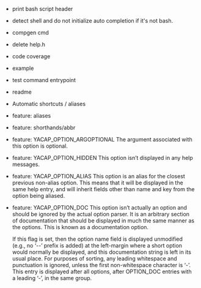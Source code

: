 - print bash script header
- detect shell and do not initialize auto completion if it's not bash.
- compgen cmd
- delete help.h
- code coverage
- example
- test command entrypoint
- readme
- Automatic shortcuts / aliases
- feature: aliases
- feature: shorthands/abbr

- feature: YACAP_OPTION_ARGOPTIONAL
  The argument associated with this option is optional.

- feature: YACAP_OPTION_HIDDEN
  This option isn’t displayed in any help messages.

- feature: YACAP_OPTION_ALIAS
  This option is an alias for the closest previous non-alias option. 
  This means that it will be displayed in the same help entry, and will 
  inherit fields other than name and key from the option being aliased.

- feature: YACAP_OPTION_DOC
  This option isn’t actually an option and should be ignored by the actual 
  option parser. It is an arbitrary section of documentation that should be 
  displayed in much the same manner as the options. This is known as a 
  documentation option.

  If this flag is set, then the option name field is displayed unmodified 
  (e.g., no ‘--’ prefix is added) at the left-margin where a short option 
  would normally be displayed, and this documentation string is left in its 
  usual place. For purposes of sorting, any leading whitespace and punctuation 
  is ignored, unless the first non-whitespace character is ‘-’. This entry is 
  displayed after all options, after OPTION_DOC entries with a leading ‘-’, 
  in the same group.
